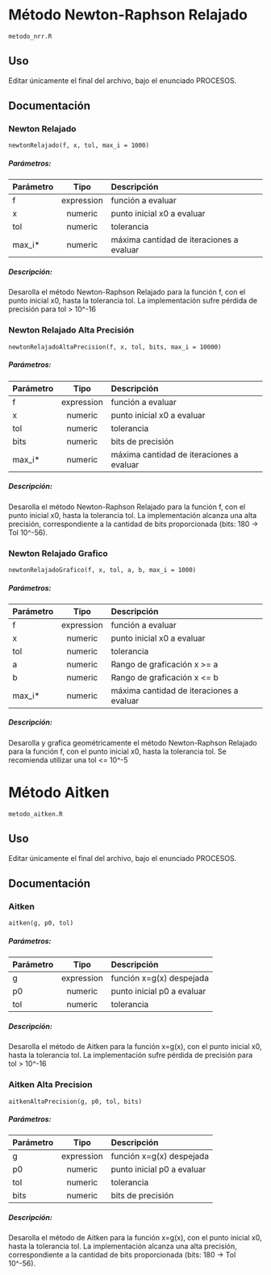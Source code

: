# Método Newton-Raphson Relajado
```
metodo_nrr.R
```

## Uso
Editar únicamente el final del archivo, bajo el enunciado PROCESOS.

## Documentación

### Newton Relajado
```
newtonRelajado(f, x, tol, max_i = 1000)
```
##### Parámetros:
| Parámetro | Tipo       | Descripción  |
|:--------- |:----------:|:----- |
| f         | expression | función a evaluar |
| x         | numeric    | punto inicial x0 a evaluar |
| tol       | numeric    | tolerancia |
| max_i*    | numeric    | máxima cantidad de iteraciones a evaluar |
##### Descripción:
Desarolla el método Newton-Raphson Relajado para la función f, con el punto inicial x0, hasta la tolerancia tol. La implementación sufre pérdida de precisión para tol > 10^-16

### Newton Relajado Alta Precisión
```
newtonRelajadoAltaPrecision(f, x, tol, bits, max_i = 10000)
```
##### Parámetros:
| Parámetro | Tipo       | Descripción  |
|:--------- |:----------:|:----- |
| f         | expression | función a evaluar |
| x         | numeric    | punto inicial x0 a evaluar |
| tol       | numeric    | tolerancia |
| bits      | numeric    | bits de precisión |
| max_i*    | numeric    | máxima cantidad de iteraciones a evaluar |
##### Descripción:
Desarolla el método Newton-Raphson Relajado para la función f, con el punto inicial x0, hasta la tolerancia tol. La implementación alcanza una alta precisión, correspondiente
a la cantidad de bits proporcionada (bits: 180 -> Tol 10^-56).

### Newton Relajado Grafico
```
newtonRelajadoGrafico(f, x, tol, a, b, max_i = 1000)
```
##### Parámetros:
| Parámetro | Tipo       | Descripción  |
|:--------- |:----------:|:----- |
| f         | expression | función a evaluar |
| x         | numeric    | punto inicial x0 a evaluar |
| tol       | numeric    | tolerancia |
| a         | numeric    | Rango de graficación x >= a |
| b         | numeric    | Rango de graficación x <= b |
| max_i*    | numeric    | máxima cantidad de iteraciones a evaluar |
##### Descripción:
Desarolla y grafica geométricamente el método Newton-Raphson Relajado para la función f, con el punto inicial x0, hasta la tolerancia tol. Se recomienda utilizar una tol <= 10^-5

# Método Aitken
```
metodo_aitken.R
```

## Uso
Editar únicamente el final del archivo, bajo el enunciado PROCESOS.

## Documentación

### Aitken
```
aitken(g, p0, tol)
```
##### Parámetros:
| Parámetro | Tipo       | Descripción  |
|:--------- |:----------:|:----- |
| g         | expression | función x=g(x) despejada |
| p0        | numeric    | punto inicial p0 a evaluar |
| tol       | numeric    | tolerancia |
##### Descripción:
Desarolla el método de Aitken para la función x=g(x), con el punto inicial x0, hasta la tolerancia tol. La implementación sufre pérdida de precisión para tol > 10^-16

### Aitken Alta Precision
```
aitkenAltaPrecision(g, p0, tol, bits)
```
##### Parámetros:
| Parámetro | Tipo       | Descripción  |
|:--------- |:----------:|:----- |
| g         | expression | función x=g(x) despejada |
| p0        | numeric    | punto inicial p0 a evaluar |
| tol       | numeric    | tolerancia |
| bits      | numeric    | bits de precisión |
##### Descripción:
Desarolla el método de Aitken para la función x=g(x), con el punto inicial x0, hasta la tolerancia tol. La implementación alcanza una alta precisión, correspondiente
a la cantidad de bits proporcionada (bits: 180 -> Tol 10^-56).
